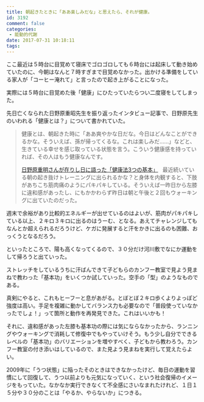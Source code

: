 ```yaml
---
title: 朝起きたときに「ああ楽しみだな」と思えたら、それが健康。
id: 3192
comment: false
categories: 
 - 能動的代謝
date: 2017-07-31 10:18:11
tags:
---
```


ここ最近は５時台に目覚めて寝床でゴロゴロしても６時台には起床して動き始めていたのに、今朝はなんと７時すぎまで目覚めなかった。出かける準備をしている家人が「コーヒー淹れて」と言ったので起き上がることになった。
<!--more-->
実際には５時台に目覚めた後「健康」にひたっていたらつい二度寝をしてしまった。

先日亡くなられた日野原重昭先生を振り返ったインタビュー記事で、日野原先生のいわれる「健康とは？」について書かれていた。
> 健康とは、朝起きた時に「ああ爽やかな日だな。今日はどんなことができるかな。そういえば、孫が帰ってくるな。これは楽しみだ……」などと、生きている幸せを感じ取っている状態を言う。こういう健康感を持っていれば、その人はもう健康なんです。
> 
> 
> [日野原重明さんが在りし日に語った「健康法3つの基本」](https://dot.asahi.com/dot/2017071900077.html)
&nbsp;
最近続いている朝の起き抜けトレーニングに出られるかな？と身体を内観すると、下肢があちこち筋肉痛のようにパキパキしている。そういえば一昨日から左膝に違和感があったし、にもかかわらず昨日は朝と午後と２回もウォーキングに出ていたのだった。

週末で余裕があり比較的エネルギーが出せているのはよいが、筋肉がパキパキしている以上、２キロ３キロに出るのはうーむ、となる。あえてチャレンジしてもなんとか超えられるだろうけど、ケガに発展すると汗をかきに出るのも困難、おっくうとなるだろう。

といったところで、陽も高くなってくるので、３０分だけ河川敷でなにか運動をして帰ろうと出ていった。

ストレッチをしているうちに汗ばんできて子どもらのカンフー教室で見よう見まねで教わった「基本功」をいくつか試していった。空手の「型」のようなものである。

真剣にやると、これもヒーフーと息があがる。とぼとぼ２キロ歩くよりよっぽど強度は高い。手足を複雑に動かしてバランス力も必要なので「普段使っていなかったでしょ！」って箇所と動作を再発見できた。これはいいかも！

それに、違和感があった左膝も基本功の際には気にならなかったから、ランニングやウォーキングで消耗して修復中でもやっていけそう。もう少し自分でできるレベルの「基本功」のバリエーションを増やすべく、子どもから教わろう。カンフー教室の付き添いはしているので、また見よう見まねを実行して覚えたらよい。

2009年に「うつ状態」に陥ったそのときはできなかったけど、毎日の運動を習慣にして回復して、うつ以前よりも元気になっていく、という社会復帰のイメージをもっていた。なかなか実行できなくて不全感にさいなまれたけれど、１日１５分や３０分のことは「やるか、やらないか」につきる。